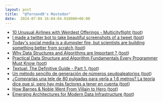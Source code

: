 ```yaml
---
layout: post
title:  "@fernand0's Mastodon"
date:  2024-07-04 16:04:04.918000+00:00
---
```

*  [10 Unusual Airlines with Weirdest Offerings - Multicityflight ](https://multicityflights.com/unusual-airlines-with-weirdest-offerings) ([toot](https://mastodon.social/@fernand0/112729066367384930))
*  [I made a twitter bot to take beautiful screenshots of a tweet ](https://dev.to/dhravya/i-made-a-twitter-bot-to-take-beautiful-screenshots-of-a-tweet-3kk) ([toot](https://mastodon.social/@fernand0/112728918696074657))
*  [Today's social media is a dumpster fire, but scientists are building something better from scratch ](https://www.sciencefocus.com/news/social-media-scientist-build-better-platform?ref=refin) ([toot](https://mastodon.social/@fernand0/112728775970812557))
*  [Why Data Structures and Algorithms are Important ? ](https://dev.to/codewithsom/why-data-structures-and-algorithms-are-important--24n) ([toot](https://mastodon.social/@fernand0/112728007206534751))
*  [Practical Data Structure and Algorithm Fundamentals Every Programmer Must Know ](https://dev.to/ruppysuppy/practical-data-structure-and-algorithm-fundamentals-every-programmer-must-know-30e) ([toot](https://mastodon.social/@fernand0/112727830548071014))
*  [Textual: The Definitive Guide - Part 1. ](https://dev.to/wiseai/textual-the-definitive-guide-part-1-1i0) ([toot](https://mastodon.social/@fernand0/112727488039812415))
*  [Un método sencillo de generación de números seudoaleatorios ](http://fernand0.github.io//generador-numeros-aleatorios-cerebro) ([toot](https://mastodon.social/@fernand0/112727433490039133))
*  [¿Comprarías una tele de 80 pulgadas para verla a 1,6 metros? La teoría dice que sí, pero hay más factores a tener en cuenta ](https://www.xatakahome.com/televisores/comprarias-tele-80-pulgadas-para-verla-1-6-metros-teori-dice-que-si-hay-mas-factores-tener-cuent) ([toot](https://mastodon.social/@fernand0/112727324577895037))
*  [How Barnes & Noble Went From Villain to Hero ](https://www.nytimes.com/2022/04/15/arts/barnes-noble-bookstores.htm) ([toot](https://mastodon.social/@fernand0/112727287697016683))
*  [Emerging Architectures for Modern Data Infrastructure ](https://a16z.com/emerging-architectures-for-modern-data-infrastructure) ([toot](https://mastodon.social/@fernand0/112725693053394845))
